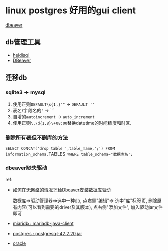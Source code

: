 # linux postgres 好用的gui client
[dbeaver](https://dbeaver.io/)

## db管理工具
- [heidisql](https://www.heidisql.com/)
- [DBeaver](https://dbeaver.io/)

## 迁移db
### sqlite3 -> mysql
1. 使用正则`DEFAULT\s{1,}""` -> `DEFAULT ''`
1. 表名/字段名的`"` -> ```
1. 自增的`autoincrement` -> `auto_increment`
1. 使用正则`\.\d{1,8}\+08:00`替换datetime的时间精度和时区.

### 删除所有表但不删库的方法
`SELECT CONCAT('drop table ',table_name,';') FROM information_schema.`TABLES` WHERE table_schema='数据库名';`

### dbeaver缺失驱动
ref:
- [如何在无网络的情况下给Dbeaver安装数据库驱动](https://blog.csdn.net/Georgetwo/article/details/112390120)

	数据库->驱动管理器->选中一种db, 点右侧"编辑"-> 选中"库"标签页, 删除原有内容(可以看到需要的driver及其版本), 点右侧"添加文件", 加入驱动jar文件即可

- [miaridb : mariadb-java-client](https://mvnrepository.com/artifact/org.mariadb.jdbc/mariadb-java-client)
- [postgres : postgresql-42.2.20.jar](https://mvnrepository.com/artifact/org.postgresql/postgresql)
- [oracle]()